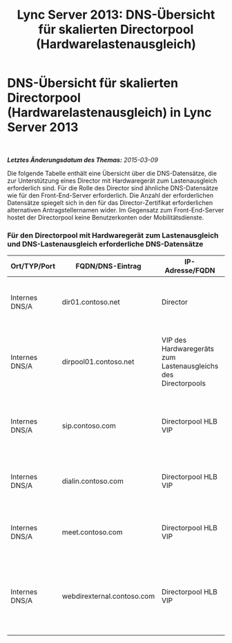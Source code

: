 ﻿---
title: 'Lync Server 2013: DNS-Übersicht für skalierten Directorpool (Hardwarelastenausgleich)'
TOCTitle: DNS-Übersicht für skalierten Directorpool (Hardwarelastenausgleich)
ms:assetid: 08ba48e6-bfa1-4ab0-bc89-d58ddb9c20af
ms:mtpsurl: https://technet.microsoft.com/de-de/library/JJ204655(v=OCS.15)
ms:contentKeyID: 49293098
ms.date: 05/19/2016
mtps_version: v=OCS.15
ms.translationtype: HT
---

# DNS-Übersicht für skalierten Directorpool (Hardwarelastenausgleich) in Lync Server 2013

 

_**Letztes Änderungsdatum des Themas:** 2015-03-09_

Die folgende Tabelle enthält eine Übersicht über die DNS-Datensätze, die zur Unterstützung eines Director mit Hardwaregerät zum Lastenausgleich erforderlich sind. Für die Rolle des Director sind ähnliche DNS-Datensätze wie für den Front-End-Server erforderlich. Die Anzahl der erforderlichen Datensätze spiegelt sich in den für das Director-Zertifikat erforderlichen alternativen Antragstellernamen wider. Im Gegensatz zum Front-End-Server hostet der Directorpool keine Benutzerkonten oder Mobilitätsdienste.

### Für den Directorpool mit Hardwaregerät zum Lastenausgleich und DNS-Lastenausgleich erforderliche DNS-Datensätze

<table>
<colgroup>
<col style="width: 25%" />
<col style="width: 25%" />
<col style="width: 25%" />
<col style="width: 25%" />
</colgroup>
<thead>
<tr class="header">
<th>Ort/TYP/Port</th>
<th>FQDN/DNS-Eintrag</th>
<th>IP-Adresse/FQDN</th>
<th>Zugeordnet zu/Kommentar</th>
</tr>
</thead>
<tbody>
<tr class="odd">
<td><p>Internes DNS/A</p></td>
<td><p>dir01.contoso.net</p></td>
<td><p>Director</p></td>
<td><p>Director-Hosteintrag für Replikation und Kommunikation zwischen Servern</p></td>
</tr>
<tr class="even">
<td><p>Internes DNS/A</p></td>
<td><p>dirpool01.contoso.net</p></td>
<td><p>VIP des Hardwaregeräts zum Lastenausgleichs des Directorpools</p></td>
<td><p>Hosteintrag für den Directorpool mit DNS-Lastenausgleich</p></td>
</tr>
<tr class="odd">
<td><p>Internes DNS/A</p></td>
<td><p>sip.contoso.com</p></td>
<td><p>Directorpool HLB VIP</p></td>
<td><p>Ausgehendes SIP (Session Initiation Protocol) von der internen Schnittstelle des Edgeservers</p></td>
</tr>
<tr class="even">
<td><p>Internes DNS/A</p></td>
<td><p>dialin.contoso.com</p></td>
<td><p>Directorpool HLB VIP</p></td>
<td><p>Veröffentlichte Dialin-Webdienste mit Hardwarelastenausgleich vom Reverseproxy</p></td>
</tr>
<tr class="odd">
<td><p>Internes DNS/A</p></td>
<td><p>meet.contoso.com</p></td>
<td><p>Directorpool HLB VIP</p></td>
<td><p>Veröffentlichte Meet-Webdienste mit Hardwarelastenausgleich vom Reverseproxy</p></td>
</tr>
<tr class="even">
<td><p>Internes DNS/A</p></td>
<td><p>webdirexternal.contoso.com</p></td>
<td><p>Directorpool HLB VIP</p></td>
<td><p>Vom externen Reverseproxy-Webticketdienst für den Directorpool veröffentlichter und definierter Lastenausgleich</p></td>
</tr>
</tbody>
</table>

